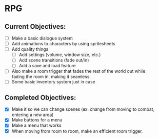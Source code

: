# RPG

## Current Objectives:
- [ ] Make a basic dialogue system
- [ ] Add animations to characters by using spritesheets
- [ ] Add quality things
  - [ ] Add settings (volume, window size, etc.)
  - [ ] Add scene transitions (fade out/in)
  - [ ] Add a save and load feature
- [ ] Also make a room trigger that fades the rest of the world out while fading the room in, making it seamless. 
- [ ] Some basic inventory system just in case

## Completed Objectives:
- [x] Make it so we can change scenes (ex. change from moving to combat, entering a new area)
- [x] Make buttons for a menu
- [x] Make a menu that works
- [x] When moving from room to room, make an efficient room trigger.
